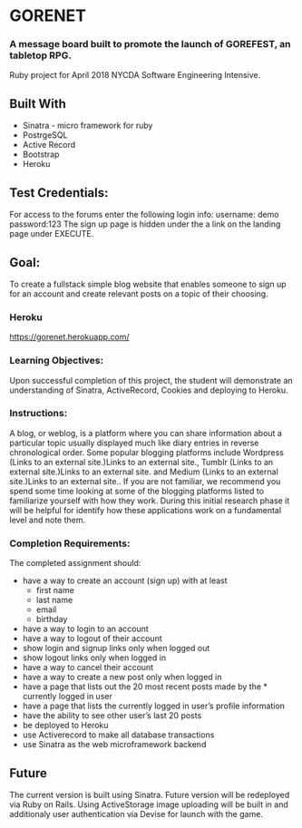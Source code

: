 

# GORENET
### A message board built to promote the launch of GOREFEST, an tabletop RPG.
 Ruby project for April 2018 NYCDA Software Engineering Intensive.


## Built With
  * Sinatra - micro framework for ruby
  * PostrgeSQL
  * Active Record
  * Bootstrap
  * Heroku
## Test Credentials:  
For access to the forums enter the following login info:
       username: demo 
       password:123
 The sign up page is hidden under the a link on the landing page under EXECUTE.
 ## Goal:

To create a fullstack simple blog website that enables someone to sign up for an account and create relevant posts on a topic of their choosing.

### Heroku 
<https://gorenet.herokuapp.com/>


### Learning Objectives:  

Upon successful completion of this project, the student will demonstrate an understanding of Sinatra, ActiveRecord, Cookies and deploying to Heroku.
 
### Instructions:

A blog, or weblog, is a platform where you can share information about a particular topic usually displayed much like diary entries in reverse chronological order. Some popular blogging platforms include Wordpress (Links to an external site.)Links to an external site., Tumblr (Links to an external site.)Links to an external site. and Medium (Links to an external site.)Links to an external site.. If you are not familiar, we recommend you spend some time looking at some of the blogging platforms listed to familiarize yourself with how they work. During this initial research phase it will be helpful for identify how these applications work on a fundamental level and note them.


### Completion Requirements:

The completed assignment should:

* have a way to create an account (sign up) with at least
  * first name
  * last name
  * email
  * birthday
* have a way to login to an account
* have a way to logout of their account
* show login and signup links only when logged out
* show logout links only when logged in
* have a way to cancel their account
* have a way to create a new post only when logged in
* have a page that lists out the 20 most recent posts made by the * currently logged in user
* have a page that lists the currently logged in user’s profile information
* have the ability to see other user’s last 20 posts
* be deployed to Heroku
* use Activerecord to make all database transactions
* use Sinatra as the web microframework backend
       
       
## Future
 The current version is built using Sinatra.  Future version will be redeployed via  Ruby on Rails.  Using ActiveStorage image uploading will be built in and additionaly user authentication via Devise for launch with the game.  
